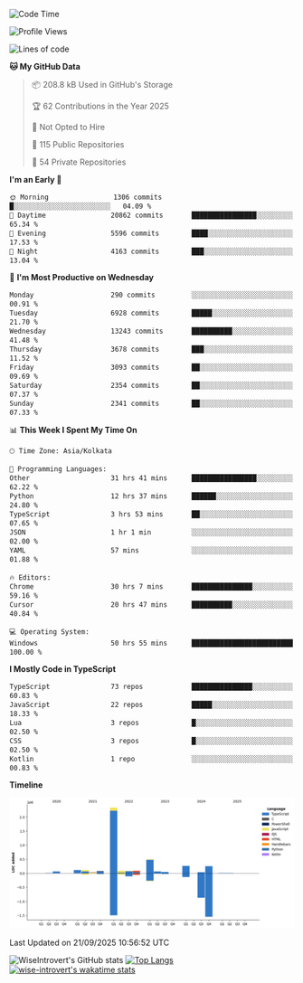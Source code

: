 <!--START_SECTION:waka-->
![Code Time](http://img.shields.io/badge/Code%20Time-4%2C281%20hrs%2040%20mins-blue)

![Profile Views](http://img.shields.io/badge/Profile%20Views-8-blue)

![Lines of code](https://img.shields.io/badge/From%20Hello%20World%20I%27ve%20Written-4.1%20million%20lines%20of%20code-blue)

**🐱 My GitHub Data** 

> 📦 208.8 kB Used in GitHub's Storage 
 > 
> 🏆 62 Contributions in the Year 2025
 > 
> 🚫 Not Opted to Hire
 > 
> 📜 115 Public Repositories 
 > 
> 🔑 54 Private Repositories 
 > 
**I'm an Early 🐤** 

```text
🌞 Morning                1306 commits        █░░░░░░░░░░░░░░░░░░░░░░░░   04.09 % 
🌆 Daytime                20862 commits       ████████████████░░░░░░░░░   65.34 % 
🌃 Evening                5596 commits        ████░░░░░░░░░░░░░░░░░░░░░   17.53 % 
🌙 Night                  4163 commits        ███░░░░░░░░░░░░░░░░░░░░░░   13.04 % 
```
📅 **I'm Most Productive on Wednesday** 

```text
Monday                   290 commits         ░░░░░░░░░░░░░░░░░░░░░░░░░   00.91 % 
Tuesday                  6928 commits        █████░░░░░░░░░░░░░░░░░░░░   21.70 % 
Wednesday                13243 commits       ██████████░░░░░░░░░░░░░░░   41.48 % 
Thursday                 3678 commits        ███░░░░░░░░░░░░░░░░░░░░░░   11.52 % 
Friday                   3093 commits        ██░░░░░░░░░░░░░░░░░░░░░░░   09.69 % 
Saturday                 2354 commits        ██░░░░░░░░░░░░░░░░░░░░░░░   07.37 % 
Sunday                   2341 commits        ██░░░░░░░░░░░░░░░░░░░░░░░   07.33 % 
```


📊 **This Week I Spent My Time On** 

```text
🕑︎ Time Zone: Asia/Kolkata

💬 Programming Languages: 
Other                    31 hrs 41 mins      ████████████████░░░░░░░░░   62.22 % 
Python                   12 hrs 37 mins      ██████░░░░░░░░░░░░░░░░░░░   24.80 % 
TypeScript               3 hrs 53 mins       ██░░░░░░░░░░░░░░░░░░░░░░░   07.65 % 
JSON                     1 hr 1 min          ░░░░░░░░░░░░░░░░░░░░░░░░░   02.00 % 
YAML                     57 mins             ░░░░░░░░░░░░░░░░░░░░░░░░░   01.88 % 

🔥 Editors: 
Chrome                   30 hrs 7 mins       ███████████████░░░░░░░░░░   59.16 % 
Cursor                   20 hrs 47 mins      ██████████░░░░░░░░░░░░░░░   40.84 % 

💻 Operating System: 
Windows                  50 hrs 55 mins      █████████████████████████   100.00 % 
```

**I Mostly Code in TypeScript** 

```text
TypeScript               73 repos            ███████████████░░░░░░░░░░   60.83 % 
JavaScript               22 repos            █████░░░░░░░░░░░░░░░░░░░░   18.33 % 
Lua                      3 repos             █░░░░░░░░░░░░░░░░░░░░░░░░   02.50 % 
CSS                      3 repos             █░░░░░░░░░░░░░░░░░░░░░░░░   02.50 % 
Kotlin                   1 repo              ░░░░░░░░░░░░░░░░░░░░░░░░░   00.83 % 
```



**Timeline**

![Lines of Code chart](https://raw.githubusercontent.com/wise-introvert/wise-introvert/master/assets/bar_graph.png)


 Last Updated on 21/09/2025 10:56:52 UTC
<!--END_SECTION:waka-->

![WiseIntrovert's GitHub stats](https://github-readme-stats.vercel.app/api?username=wise-introvert&count_private=true&show_icons=true)
[![Top Langs](https://github-readme-stats.vercel.app/api/top-langs/?username=wise-introvert&langs_count=10)](https://github.com/anuraghazra/github-readme-stats)
[![wise-introvert's wakatime stats](https://github-readme-stats.vercel.app/api/wakatime?username=wiseintrovert)](https://github.com/anuraghazra/github-readme-stats)
